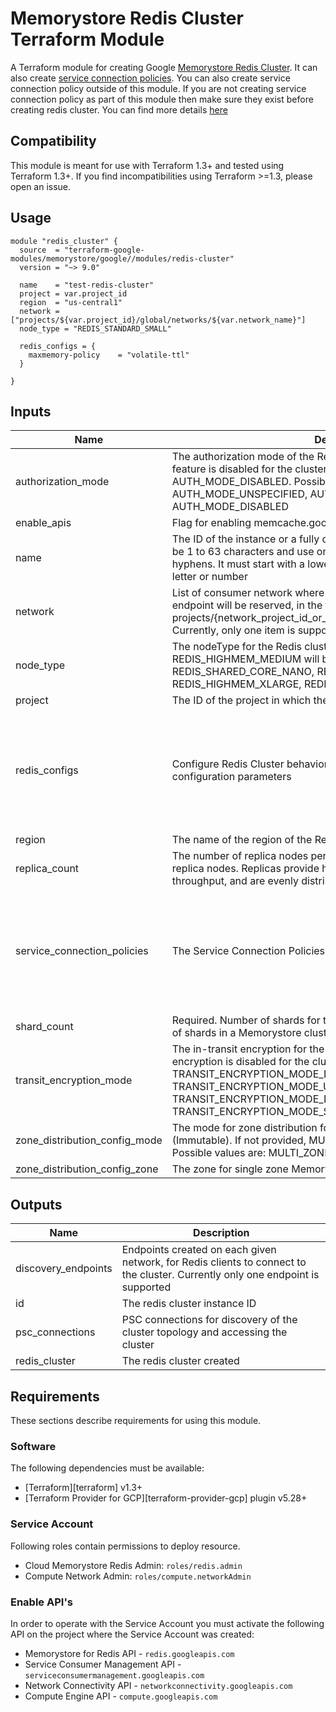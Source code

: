 # Memorystore Redis Cluster Terraform Module

A Terraform module for creating Google [Memorystore Redis Cluster](https://cloud.google.com/memorystore/docs/cluster/memorystore-for-redis-cluster-overview). It can also create [service connection policies](https://cloud.google.com/vpc/docs/about-service-connection-policies). You can also create service connection policy outside of this module. If you are not creating service connection policy as part of this module then make sure they exist before creating redis cluster. You can find more details [here](https://cloud.google.com/memorystore/docs/cluster/networking)

## Compatibility
This module is meant for use with Terraform 1.3+ and tested using Terraform 1.3+. If you find incompatibilities using Terraform >=1.3, please open an issue.

## Usage

```
module "redis_cluster" {
  source  = "terraform-google-modules/memorystore/google//modules/redis-cluster"
  version = "~> 9.0"

  name    = "test-redis-cluster"
  project = var.project_id
  region  = "us-central1"
  network = ["projects/${var.project_id}/global/networks/${var.network_name}"]
  node_type = "REDIS_STANDARD_SMALL"

  redis_configs = {
    maxmemory-policy	= "volatile-ttl"
  }

}
```

<!-- BEGINNING OF PRE-COMMIT-TERRAFORM DOCS HOOK -->
## Inputs

| Name | Description | Type | Default | Required |
|------|-------------|------|---------|:--------:|
| authorization\_mode | The authorization mode of the Redis cluster. If not provided, auth feature is disabled for the cluster. Default value is AUTH\_MODE\_DISABLED. Possible values are: AUTH\_MODE\_UNSPECIFIED, AUTH\_MODE\_IAM\_AUTH, AUTH\_MODE\_DISABLED | `string` | `"AUTH_MODE_DISABLED"` | no |
| enable\_apis | Flag for enabling memcache.googleapis.com in your project | `bool` | `true` | no |
| name | The ID of the instance or a fully qualified identifier for the instance. must be 1 to 63 characters and use only lowercase letters, numbers, or hyphens. It must start with a lowercase letter and end with a lowercase letter or number | `string` | n/a | yes |
| network | List of consumer network where the network address of the discovery endpoint will be reserved, in the form of projects/{network\_project\_id\_or\_number}/global/networks/{network\_id}. Currently, only one item is supported | `list(string)` | n/a | yes |
| node\_type | The nodeType for the Redis cluster. If not provided, REDIS\_HIGHMEM\_MEDIUM will be used as default Possible values are: REDIS\_SHARED\_CORE\_NANO, REDIS\_HIGHMEM\_MEDIUM, REDIS\_HIGHMEM\_XLARGE, REDIS\_STANDARD\_SMALL. | `string` | `null` | no |
| project | The ID of the project in which the resource belongs to. | `string` | n/a | yes |
| redis\_configs | Configure Redis Cluster behavior using a subset of native Redis configuration parameters | <pre>object({<br>    maxmemory-clients       = optional(string)<br>    maxmemory               = optional(string)<br>    maxmemory-policy        = optional(string)<br>    notify-keyspace-events  = optional(string)<br>    slowlog-log-slower-than = optional(number)<br>    maxclients              = optional(number)<br>  })</pre> | `null` | no |
| region | The name of the region of the Redis cluster | `string` | n/a | yes |
| replica\_count | The number of replica nodes per shard. Each shard can have 0, 1, or 2 replica nodes. Replicas provide high availability and additional read throughput, and are evenly distributed across zones | `number` | `0` | no |
| service\_connection\_policies | The Service Connection Policies to create | <pre>map(object({<br>    description     = optional(string)<br>    network_name    = string<br>    network_project = string<br>    subnet_names    = list(string)<br>    limit           = optional(number)<br>    labels          = optional(map(string), {})<br>  }))</pre> | `{}` | no |
| shard\_count | Required. Number of shards for the Redis cluster. The minimum number of shards in a Memorystore cluster is 3 shards | `number` | `3` | no |
| transit\_encryption\_mode | The in-transit encryption for the Redis cluster. If not provided, encryption is disabled for the cluster. Default value is TRANSIT\_ENCRYPTION\_MODE\_DISABLED. Possible values are: TRANSIT\_ENCRYPTION\_MODE\_UNSPECIFIED, TRANSIT\_ENCRYPTION\_MODE\_DISABLED, TRANSIT\_ENCRYPTION\_MODE\_SERVER\_AUTHENTICATION | `string` | `"TRANSIT_ENCRYPTION_MODE_DISABLED"` | no |
| zone\_distribution\_config\_mode | The mode for zone distribution for Memorystore Redis cluster (Immutable). If not provided, MULTI\_ZONE will be used as default value. Possible values are: MULTI\_ZONE, SINGLE\_ZONE | `string` | `"MULTI_ZONE"` | no |
| zone\_distribution\_config\_zone | The zone for single zone Memorystore Redis cluster (Immutable) | `string` | `null` | no |

## Outputs

| Name | Description |
|------|-------------|
| discovery\_endpoints | Endpoints created on each given network, for Redis clients to connect to the cluster. Currently only one endpoint is supported |
| id | The redis cluster instance ID |
| psc\_connections | PSC connections for discovery of the cluster topology and accessing the cluster |
| redis\_cluster | The redis cluster created |

<!-- END OF PRE-COMMIT-TERRAFORM DOCS HOOK -->

## Requirements

These sections describe requirements for using this module.

### Software

The following dependencies must be available:

- [Terraform][terraform] v1.3+
- [Terraform Provider for GCP][terraform-provider-gcp] plugin v5.28+

### Service Account

Following roles contain permissions to deploy resource.

- Cloud Memorystore Redis Admin: `roles/redis.admin`
- Compute Network Admin: `roles/compute.networkAdmin`

### Enable API's
In order to operate with the Service Account you must activate the following API on the project where the Service Account was created:

- Memorystore for Redis API - `redis.googleapis.com`
- Service Consumer Management API - `serviceconsumermanagement.googleapis.com`
- Network Connectivity API - `networkconnectivity.googleapis.com`
- Compute Engine API - `compute.googleapis.com`

